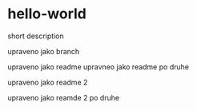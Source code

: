 # hello-world
short description

upraveno jako branch

upraveno jako readme
upravneo jako readme po druhe

upraveno jako readme 2

upraveno jako reamde 2 po druhe
